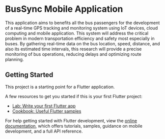 # BusSync Mobile Application

This application aims to benefits all the bus passengers for the development of a real-time GPS 
tracking and monitoring system using IoT devices, cloud computing and mobile 
application. This system will address the critical problem in modern transportation 
efficiency and safety most especially in buses. By gathering real-time data on the 
bus location, speed, distance, and also its estimated time intervals, this research will 
provide a precise monitoring of bus operations, reducing delays and optimizing 
route planning.

## Getting Started

This project is a starting point for a Flutter application.

A few resources to get you started if this is your first Flutter project:

- [Lab: Write your first Flutter app](https://docs.flutter.dev/get-started/codelab)
- [Cookbook: Useful Flutter samples](https://docs.flutter.dev/cookbook)

For help getting started with Flutter development, view the
[online documentation](https://docs.flutter.dev/), which offers tutorials,
samples, guidance on mobile development, and a full API reference.
